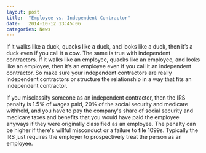 ```yaml
---
layout: post
title:  "Employee vs. Independent Contractor"
date:   2014-10-12 13:45:06
categories: News
---
```

If it walks like a duck, quacks like a duck, and looks like a duck, then it’s a duck even if you call it a cow. The same is true with independent contractors. If it walks like an employee, quacks like an employee, and looks like an employee, then it’s an employee even if you call it an independent contractor. So make sure your independent contractors are really independent contractors or structure the relationship in a way that fits an independent contractor.

If you misclassify someone as an independent contractor, then the IRS penalty is 1.5% of wages paid, 20% of the social security and medicare withheld, and you have to pay the company's share of social security and medicare taxes and benefits that you would have paid the employee anyways if they were originally classified as an employee. The penalty can be higher if there's willful misconduct or a failure to file 1099s. Typically the IRS just requires the employer to prospectively treat the person as an employee.